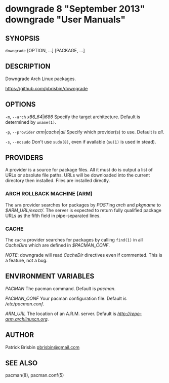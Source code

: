 # downgrade 8 "September 2013" downgrade "User Manuals"

## SYNOPSIS

`downgrade` [OPTION, ...] [PACKAGE, ...]

## DESCRIPTION

Downgrade Arch Linux packages.

https://github.com/pbrisbin/downgrade

## OPTIONS

`-m`, `--arch` *x86_64*|*i686*
  Specify the target architecture. Default is determined by `uname(1)`.

`-p`, `--provider` *arm*|*cache*|*all*
  Specify which provider(s) to use. Default is *all*.

`-s`, `--nosudo`
  Don't use `sudo(8)`, even if available (`su(1)` is used in stead).

## PROVIDERS

A provider is a source for package files. All it must do is output a 
list of URLs or absolute file paths. URLs will be downloaded into the 
current directory then installed. Files are installed directly.

### ARCH ROLLBACK MACHINE (ARM)

The `arm` provider searches for packages by *POST*ing *arch* and 
*pkgname* to *$ARM_URL/exact/*. The server is expected to return fully 
qualified package URLs as the fifth field in pipe-separated lines.

### CACHE

The `cache` provider searches for packages by calling `find(1)` in all 
*CacheDir*s which are defined in *$PACMAN_CONF*.

*NOTE*: downgrade will read *CacheDir* directives even if commented. 
This is a feature, not a bug.

## ENVIRONMENT VARIABLES

*PACMAN*
  The pacman command. Default is *pacman*.

*PACMAN_CONF*
  Your pacman configuration file. Default is */etc/pacman.conf*.

*ARM_URL*
  The location of an A.R.M. server. Default is 
  *http://repo-arm.archlinuxcn.org*.

## AUTHOR

Patrick Brisbin <pbrisbin@gmail.com>

## SEE ALSO

pacman(8), pacman.conf(5)
